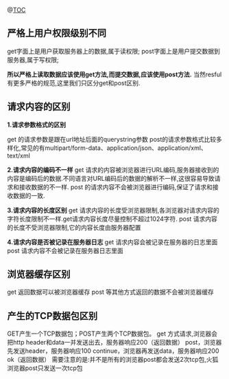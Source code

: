 @[TOC](get和post的区别)

## 严格上用户权限级别不同
get字面上是用户获取服务器上的数据,属于读权限;
post字面上是用户提交数据到服务器,属于写权限;

**所以严格上读取数据应该使用get方法,而提交数据,应该使用post方法.** 当然resful有更多严格的规范,这里我们只区分get和post区别.


## 请求内容的区别
**1.请求参数格式的区别**

get 的请求参数是跟在url地址后面的querystring参数
post的请求参数格式比较多样化,常见的有multipart/form-data、application/json、application/xml、text/xml

**2.请求内容的编码不一样**
get 请求的内容被浏览器进行URL编码,服务器接收到的内容是编码后的数据.不同语言对URL编码后的数据的解析不一样,这很容易导致请求和接收数据的不一样.
post 的请求内容不会被浏览器进行编码,保证了请求和接收数据的一致.

**3.请求内容的长度区别**
get 请求内容的长度受浏览器限制,各浏览器对请求内容的字符长度限制不一样.get请求内容长度尽量控制不超过1024字符.
post 请求内容的长度不受浏览器限制,它的内容长度由服务器配置

**4.请求内容是否被记录在服务器日志**
get 请求内容会被记录在服务器的日志里面
post 请求内容不会被记录在服务器日志里面

## 浏览器缓存区别
get 返回数据可以被浏览器缓存
post 等其他方式返回的数据不会被浏览器缓存

## 产生的TCP数据包区别
GET产生一个TCP数据包；POST产生两个TCP数据包。
get 方式请求,浏览器会把http header和data一并发送出去，服务器响应200（返回数据）
post，浏览器先发送header，服务器响应100 continue，浏览器再发送data，服务器响应200 ok（返回数据）
需要注意的是:并不是所有的浏览器post都会发送2次tcp包,火狐浏览器post只发送一次tcp包